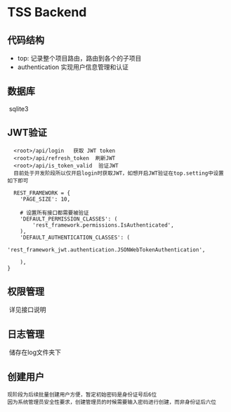 # TSS Backend



## 代码结构

* top: 记录整个项目路由，路由到各个的子项目
* authentication 实现用户信息管理和认证


## 数据库
  sqlite3

## JWT验证
```
  <root>/api/login   获取 JWT token
  <root>/api/refresh_token  刷新JWT 
  <root>/api/is_token_valid  验证JWT
  目前处于开发阶段所以仅开启login时获取JWT，如想开启JWT验证在top.setting中设置如下即可
  
  REST_FRAMEWORK = {
    'PAGE_SIZE': 10,

    # 设置所有接口都需要被验证
    'DEFAULT_PERMISSION_CLASSES': (
        'rest_framework.permissions.IsAuthenticated',
    ),
    'DEFAULT_AUTHENTICATION_CLASSES': (
        'rest_framework_jwt.authentication.JSONWebTokenAuthentication',
        
    ),
}
```

## 权限管理
  详见接口说明
  
## 日志管理
  储存在log文件夹下

## 创建用户
    现阶段为后续批量创建用户方便，暂定初始密码是身份证号后6位
    因为系统管理员安全性要求，创建管理员的时候需要输入密码进行创建，而非身份证后六位
  
